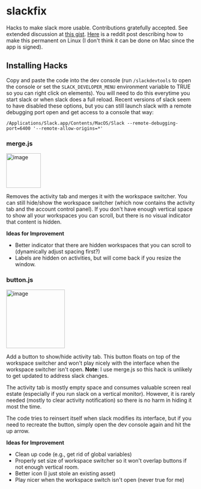 # slackfix
Hacks to make slack more usable.  Contributions gratefully accepted.  See extended discussion at [this gist](https://gist.github.com/Kenny-MWI/6b1a88ad38b5ffef347527a82becf054). [Here](https://www.reddit.com/r/Slack/comments/16d9psg/comment/kwji8x6/?utm_source=share&utm_medium=web2x&context=3) is a reddit post describing how to make this permanent on Linux (I don't think it can be done on Mac since the app is signed).

## Installing Hacks
 Copy and paste the code into the dev console (run `/slackdevtools` to open the console or set the `SLACK_DEVELOPER_MENU` environment variable to TRUE so you can right click on elements).  You will need to do this everytime you start slack or when slack does a full reload.  Recent versions of slack seem to have disabled these options, but you can still launch slack with a remote debugging port open and get access to a console that way:
 ```
/Applications/Slack.app/Contents/MacOS/Slack --remote-debugging-port=6400 '--remote-allow-origins=*'
```

### merge.js
<img width="92" alt="image" src="https://github.com/dkoes/slackfix/assets/2342142/2858da60-e094-46ee-a7f3-2692bd1e8368">

Removes the activity tab and merges it with the workspace switcher.  You can still hide/show the workspace switcher (which now contains the activity tab and the account control panel).  If you don't have enough vertical space to show all your workspaces you can scroll, but there is no visual indicator that content is hidden.

**Ideas for Improvement**
  * Better indicator that there are hidden workspaces that you can scroll to (dynamically adjust spacing first?)
  * Labels are hidden on activities, but will come back if you resize the window.
   
### button.js

<img width="156" alt="image" src="https://user-images.githubusercontent.com/2342142/292336438-2863af2b-6467-40c7-8e5d-f736d04bb253.png">

 Add a button to show/hide activity tab.  This button floats on top of the workspace switcher and won't play nicely with the interface when the workspace switcher isn't open. **Note**: I use merge.js so this hack is unlikely to get updated to address slack changes.

The activity tab is mostly empty space and consumes valuable screen real estate (especially if you run slack on a vertical monitor).  However, it is rarely needed (mostly to clear activity notification) so there is no harm in hiding it most the time.

 The code tries to reinsert itself when slack modifies its interface, but if you need to recreate the button, simply open the dev console again and hit the up arrow.

**Ideas for Improvement**
  * Clean up code (e.g., get rid of global variables)
  * Properly set size of workspace switcher so it won't overlap buttons if not enough vertical room.
  * Better icon (I just stole an existing asset)
  * Play nicer when the workspace switch isn't open (never true for me)
    

